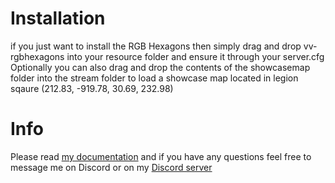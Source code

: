 # Installation
if you just want to install the RGB Hexagons then simply drag and drop vv-rgbhexagons into your resource folder and ensure it through your server.cfg
Optionally you can also drag and drop the contents of the showcasemap folder into the stream folder to load a showcase map located in legion sqaure (212.83, -919.78, 30.69, 232.98)

# Info
Please read [my documentation](https://vicktorviggo.gitbook.io/vicktorviggos-docs/props/rgb-hexagons) and if you have any questions feel free to message me on Discord or on my [Discord server](https://discord.gg/rVAc6YpPNg)
